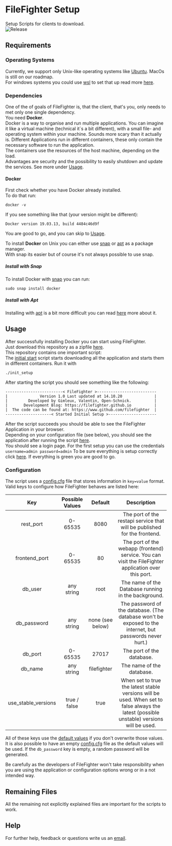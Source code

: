 # FileFighter Setup
Setup Scripts for clients to download.  
![Release](https://img.shields.io/github/v/release/filefighter/clientsetup?color=dark-green&label=Latest%20Version&logo=github&style=for-the-badge)

## Requirements

### Operating Systems
Currently, we support only Unix-like operating systems like [Ubuntu](https://ubuntu.com). MacOs is still on our roadmap.  
For windows systems you could use [wsl](https://en.wikipedia.org/wiki/Windows_Subsystem_for_Linux) to set that up read more [here](https://docs.microsoft.com/en-us/windows/wsl/install-win10).

### Dependencies
One of the of goals of FileFighter is, that the client, that's you, only needs to met only one single dependency.  
You need **Docker**.    
Docker is a way to organise and run multiple applications. You can imagine it like a virtual machine (technical it`s a bit different), with a small file- and operating system within your machine.
Sounds more scary than it actually is. Different Applications run in different containers, these only contain the necessary software to run the application.  
The containers use the resources of the host machine, depending on the load.  
Advantages are security and the possibility to easily shutdown and update the services. See more under [Usage](#Usage).

#### Docker
First check whether you have Docker already installed.  
To do that run:  
```shell script
docker -v
```
If you see something like that (your version might be different):
```shell script
Docker version 19.03.13, build 4484c46d9f
```
You are good to go, and you can skip to [Usage](#Usage).

To install **Docker** on Unix you can either use [snap](https://www.howtogeek.com/660193/how-to-work-with-snap-packages-on-linux/) or [apt](https://en.wikipedia.org/wiki/APT_(software)) as a package manager.  
With snap its easier but of course it's not always possible to use snap.  

##### Install with Snap
To install Docker with [snap](https://www.howtogeek.com/660193/how-to-work-with-snap-packages-on-linux/) you can run:
```shell script
sudo snap install docker
```
##### Install with Apt
Installing with [apt](https://en.wikipedia.org/wiki/APT_(software)) is a bit more difficult you can read [here](https://www.digitalocean.com/community/tutorials/how-to-install-and-use-Docker-on-ubuntu-20-04) more about it.

## Usage
After successfully installing Docker you can start using FileFighter.  
Just download this repository as a zipfile [here](https://github.com/FileFighter/ClientSetup/releases/).  
This repository contains one <!-- three --> important script:   
The [initial start](./init_setup.sh) script starts downloading all the application and starts them in different containers. Run it with 
```shell script
./init_setup
```
After starting the script you should see something like the following:
```shell script
-------------------------< FileFighter >--------------------------
|              Version 1.0 Last updated at 14.10.20              |
|         Developed by Gimleux, Valentin, Open-Schnick.          |
|       Development Blog: https://filefighter.github.io          |
|  The code can be found at: https://www.github.com/filefighter  |
--------------------< Started Initial Setup >---------------------
```
After the script succeeds you should be able to see the FileFighter Application in your browser.  
Depending on your configuration file (see below), you should see the application after running the script [here](http://localhost:80/).  
You should see a login page. For the first setup you can use the credentials 
`username=admin password=admin`
To be sure everything is setup correctly click [here](http://localhost:80/health). If everything is green you are good to go.

### Configuration
The script uses a [config.cfg](./config.cfg) file that stores information in `key=value` format.  
Valid keys to configure how FileFighter behaves are listed here:

| Key      | Possible Values | Default | Description |
| :----:   | :----:          |  :----: |  :----:  |
| rest_port | 0-65535  | 8080 | The port of the restapi service that will be published for the frontend. |
| frontend_port | 0-65535  | 80 | The port of the webapp (frontend) service. You can visit the FileFighter application over this port. |
| db_user | any string | root | The name of the Database running in the background. |
| db_password | any string | none (see below) | The password of the database. (The database won't be exposed to the internet, but passwords never hurt.) |
| db_port | 0-65535 | 27017  | The port of the database.  |
| db_name | any string | filefighter | The name of the database. |
| use_stable_versions | true / false | true | When set to true the latest stable versions will be used. When set to false always the latest (possible unstable) versions will be used. |

All of these keys use the [default values](./lib/config.cfg.defaults) if you don't overwrite those values.  
It is also possible to have an empty [config.cfg](./config.cfg) file as the default values will be used.
If the `db_password` key is empty, a random password will be generated.

Be carefully as the developers of FileFighter won't take responsibility when you are using the application or configuration options wrong or in a not intended way.

## Remaining Files
All the remaining not explicitly explained files are important for the scripts to work.

## Help
For further help, feedback or questions write us an [email](mailto:filefighter@t-online.de).
